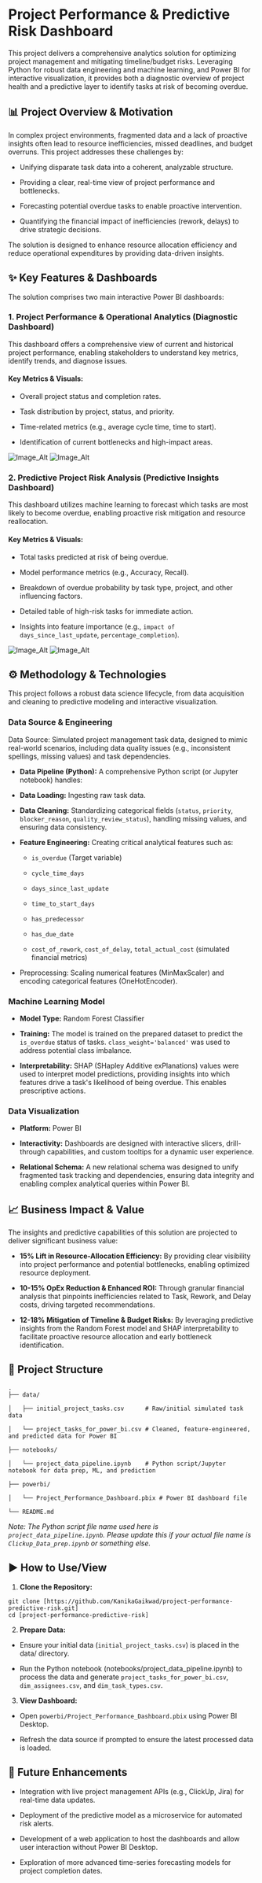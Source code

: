 # Project Performance & Predictive Risk Dashboard
This project delivers a comprehensive analytics solution for optimizing project management and mitigating timeline/budget risks. Leveraging Python for robust data engineering and machine learning, and Power BI for interactive visualization, it provides both a diagnostic overview of project health and a predictive layer to identify tasks at risk of becoming overdue.

## 📊 Project Overview & Motivation
In complex project environments, fragmented data and a lack of proactive insights often lead to resource inefficiencies, missed deadlines, and budget overruns. This project addresses these challenges by:

- Unifying disparate task data into a coherent, analyzable structure.

- Providing a clear, real-time view of project performance and bottlenecks.

- Forecasting potential overdue tasks to enable proactive intervention.

- Quantifying the financial impact of inefficiencies (rework, delays) to drive strategic decisions.

The solution is designed to enhance resource allocation efficiency and reduce operational expenditures by providing data-driven insights.

## ✨ Key Features & Dashboards
The solution comprises two main interactive Power BI dashboards:

### 1. Project Performance & Operational Analytics (Diagnostic Dashboard)
This dashboard offers a comprehensive view of current and historical project performance, enabling stakeholders to understand key metrics, identify trends, and diagnose issues.

#### Key Metrics & Visuals:

- Overall project status and completion rates.

- Task distribution by project, status, and priority.

- Time-related metrics (e.g., average cycle time, time to start).

- Identification of current bottlenecks and high-impact areas.

![Image_Alt](https://github.com/KanikaGaikwad/project-performance-predictive-risk/blob/41f1b8ac1dbc3bc75306d6ac5212e438a9622045/Performance%20Dashboard%201.png)
![Image_Alt](https://github.com/KanikaGaikwad/project-performance-predictive-risk/blob/bdcd61e21b0dfc84d4443ffeea6ad1584b4d8379/Performance%20Dashboard%202.png)


### 2. Predictive Project Risk Analysis (Predictive Insights Dashboard)
This dashboard utilizes machine learning to forecast which tasks are most likely to become overdue, enabling proactive risk mitigation and resource reallocation.

#### Key Metrics & Visuals:

- Total tasks predicted at risk of being overdue.

- Model performance metrics (e.g., Accuracy, Recall).

- Breakdown of overdue probability by task type, project, and other influencing factors.

- Detailed table of high-risk tasks for immediate action.

- Insights into feature importance (e.g., ```impact of days_since_last_update```, ```percentage_completion```).

![Image_Alt](https://github.com/KanikaGaikwad/project-performance-predictive-risk/blob/8c5118978bef56b12b5b21dcc7231ad0fa6cee6f/Predictive%20Dashboard%201.png)
![Image_Alt](https://github.com/KanikaGaikwad/project-performance-predictive-risk/blob/0f440a7edf4451138d15c8637a3d768689b0baca/Predictive%20dashboard%203.png)

## ⚙️ Methodology & Technologies
This project follows a robust data science lifecycle, from data acquisition and cleaning to predictive modeling and interactive visualization.

### Data Source & Engineering
Data Source: Simulated project management task data, designed to mimic real-world scenarios, including data quality issues (e.g., inconsistent spellings, missing values) and task dependencies.

- **Data Pipeline (Python):** A comprehensive Python script (or Jupyter notebook) handles:

- **Data Loading:** Ingesting raw task data.

- **Data Cleaning:** Standardizing categorical fields (```status```, ```priority```, ```blocker_reason```, ```quality_review_status```), handling missing values, and ensuring data consistency.

- **Feature Engineering:** Creating critical analytical features such as:

  - ```is_overdue``` (Target variable)

  - ```cycle_time_days```

  - ```days_since_last_update```

  - ```time_to_start_days```

  - ```has_predecessor```

  - ```has_due_date```

  - ```cost_of_rework```, ```cost_of_delay```, ```total_actual_cost``` (simulated financial metrics)

- Preprocessing: Scaling numerical features (MinMaxScaler) and encoding categorical features (OneHotEncoder).

### Machine Learning Model
- **Model Type:** Random Forest Classifier

- **Training:** The model is trained on the prepared dataset to predict the ```is_overdue``` status of tasks. ```class_weight='balanced'``` was used to address potential class imbalance.

- **Interpretability:** SHAP (SHapley Additive exPlanations) values were used to interpret model predictions, providing insights into which features drive a task's likelihood of being overdue. This enables prescriptive actions.

### Data Visualization
- **Platform:** Power BI

- **Interactivity:** Dashboards are designed with interactive slicers, drill-through capabilities, and custom tooltips for a dynamic user experience.

- **Relational Schema:** A new relational schema was designed to unify fragmented task tracking and dependencies, ensuring data integrity and enabling complex analytical queries within Power BI.

## 📈 Business Impact & Value
The insights and predictive capabilities of this solution are projected to deliver significant business value:

- **15% Lift in Resource-Allocation Efficiency:** By providing clear visibility into project performance and potential bottlenecks, enabling optimized resource deployment.

- **10-15% OpEx Reduction & Enhanced ROI:** Through granular financial analysis that pinpoints inefficiencies related to Task, Rework, and Delay costs, driving targeted recommendations.

- **12-18% Mitigation of Timeline & Budget Risks:** By leveraging predictive insights from the Random Forest model and SHAP interpretability to facilitate proactive resource allocation and early bottleneck identification.

## 📁 Project Structure

```
.
├── data/

│   ├── initial_project_tasks.csv      # Raw/initial simulated task data

│   └── project_tasks_for_power_bi.csv # Cleaned, feature-engineered, and predicted data for Power BI

├── notebooks/

│   └── project_data_pipeline.ipynb    # Python script/Jupyter notebook for data prep, ML, and prediction

├── powerbi/

│   └── Project_Performance_Dashboard.pbix # Power BI dashboard file

└── README.md
```
*Note: The Python script file name used here is ```project_data_pipeline.ipynb```. Please update this if your actual file name is ```Clickup_Data_prep.ipynb``` or something else.*

## ▶️ How to Use/View
1. **Clone the Repository:**
```
git clone [https://github.com/KanikaGaikwad/project-performance-predictive-risk.git]
cd [project-performance-predictive-risk]
```

2. **Prepare Data:**

- Ensure your initial data (```initial_project_tasks.csv```) is placed in the data/ directory.

- Run the Python notebook (notebooks/project_data_pipeline.ipynb) to process the data and generate ```project_tasks_for_power_bi.csv```, ```dim_assignees.csv```, and ```dim_task_types.csv```.

3. **View Dashboard:**

- Open ```powerbi/Project_Performance_Dashboard.pbix``` using Power BI Desktop.

- Refresh the data source if prompted to ensure the latest processed data is loaded.

## 🚀 Future Enhancements
- Integration with live project management APIs (e.g., ClickUp, Jira) for real-time data updates.

- Deployment of the predictive model as a microservice for automated risk alerts.

- Development of a web application to host the dashboards and allow user interaction without Power BI Desktop.

- Exploration of more advanced time-series forecasting models for project completion dates.
